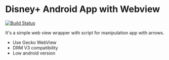 # Disney+ Android App with Webview

[![Build Status](https://github.com/Smeagolworms4/disney-plus-webview-android-app/actions/workflows/build_and_release.yml/badge.svg?branch=main)](https://github.com/Smeagolworms4/disney-plus-webview-android-app/actions)

It's a simple web view wrapper with script for manipulation app with arrows.

- Use Gecko WebView
- DRM V3 compatibility
- Low android version 
